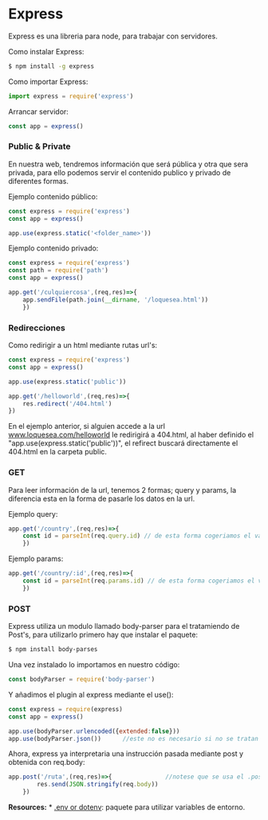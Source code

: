 # Express

Express es una libreria para node, para trabajar con servidores.

Como instalar Express:

```Bash
$ npm install -g express
```

Como importar Express:

```Javascript
import express = require('express')
```

Arrancar servidor:

```Javascript
const app = express()
```

### Public & Private

En nuestra web, tendremos información que será pública y otra que sera privada, para ello podemos servir el contenido publico y privado de diferentes formas.

Ejemplo contenido público:

```Javascript
const express = require('express')
const app = express()

app.use(express.static('<folder_name>'))
```

Ejemplo contenido privado:

```Javascript
const express = require('express')
const path = require('path')
const app = express()

app.get('/culquiercosa',(req,res)=>{
    app.sendFile(path.join(__dirname, '/loquesea.html'))
    })
```

### Redirecciones

Como redirigir a un html mediante rutas url's:

```Javascript
const express = require('express')
const app = express()

app.use(express.static('public'))

app.get('/helloworld',(req,res)=>{     
    res.redirect('/404.html')    
})
```
En el ejemplo anterior, si alguien accede a la url www.loquesea.com/helloworld le redirigirá a 404.html, al haber definido el "app.use(express.static('public'))", el refirect buscará directamente el 404.html en la carpeta public.

### GET

Para leer información de la url, tenemos 2 formas; query y params, la diferencia esta en la forma de pasarle los datos en la url. 

Ejemplo query:

```Javascript
app.get('/country',(req,res)=>{
    const id = parseInt(req.query.id) // de esta forma cogeriamos el valor del id de una url tal que así: http://www.loquesea.com/contry?id=3
    })
```

Ejemplo params:

```Javascript
app.get('/country/:id',(req,res)=>{
    const id = parseInt(req.params.id) // de esta forma cogeriamos el valor del id de una url tal que así: http://www.loquesea.com/contry/3
    })
```

### POST

Express utiliza un modulo llamado body-parser para el tratamiendo de Post's, para utilizarlo primero hay que instalar el paquete:

```Bash
$ npm install body-parses
```

Una vez instalado lo importamos en nuestro código:

```Javascript
const bodyParser = require('body-parser')
```

Y añadimos el plugin al express mediante el use():

```Javascript
const express = require(express)
const app = express()

app.use(bodyParser.urlencoded({extended:false}))       
app.use(bodyParser.json())      //este no es necesario si no se tratan jason's
```

Ahora, express ya interpretaria una instrucción pasada mediante post y obtenida con req.body:

```Javascript
app.post('/ruta',(req,res)=>{               //notese que se usa el .post
        res.send(JSON.stringify(req.body))
    })
```


__Resources:__
    * [.env or dotenv](https://www.npmjs.com/package/dotenv): paquete para utilizar variables de entorno.